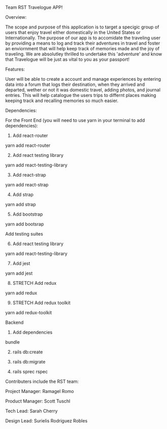 Team RST Travelogue APP!

Overview: 

The scope and purpose of this application is to target a specigic group of users that enjoy travel either domestically in the United States or Internationally.  The purpose of our app is to accomidate the traveling user by providing a means to log and track their adventures in travel and foster an enviornment that will help keep track of memories made and the joy of traveling.  We are absolutley thrilled to undertake this 'adventure' and know that Travelogue will be just as vital to you as your passport!

Features:

User will be able to create a account and manage experiences by entering data into a forum that logs their destination, when they arrived and departed, wether or not it was domestic travel, adding photos, and journal entries.  This will help catalogue the users trips to differnt places making keeping track and recalling memories so much easier.  

Dependencies:

For the Front End (you will need to use yarn in your terminal to add dependencies):

1.  Add react-router

 yarn add react-router

 2.  Add react testing library

 yarn add react-testing-library

 3.  Add react-strap

 yarn add react-strap

 4.  Add strap

 yarn add strap

 5.  Add bootstrap

 yarn add bootsrap

 Add testing suites

 6.  Add react testing library

 yarn add react-testing-library

 7.  Add jest

 yarn add jest

 8.  STRETCH Add redux

 yarn add redux

 9.  STRETCH Add redux toolkit

 yarn add redux-toolkit


Backend

1. Add dependencies

bundle

2. rails db:create

3. rails db:migrate

4. rails sprec rspec 



Contributers include the RST team:

Project Manager: Ramagel Romo

Product Manager: Scott Tuschl 

Tech Lead: Sarah Cherry

Design Lead: Surielis Rodriguez Robles



